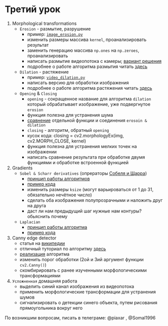 # Третий урок
1. Morphological transformations
    - `Erosion` \- размытие, разрушение
        - пример: [`image_erosion.py`][image_erosion]
        - изменить размеры массива `kernel`, проанализировать результат
        - заменить генерацию массива `np.ones` на `np.zeroes`, проанализировать
        - написать размытие видеопотока с камеры; [вариант решения][video_erosion]
        - подробнее о работе алгоритма размытия читать [здесь][how_to_erosion]
    - `Dilation` \- растяжение
        - пример: [`video_dilation.py`][video_dilation]
        - написать версию для обработки изображения
        - подробнее о работе алгоритма растяжения читать [здесь][how_to_dilation]
    - `Opening` & `Closing`
        - `opening` \- сокращенное название для алгоритма `dilation` который обрабатывает изображение, уже подвергнутое `erosion`
        - функция полезна для устранения шума
        - [сравнение][video_opening] отдельной функции и соединения `erosoin & dilation`
        - `closing` \- алгоритм, обратный `opening`
        - кусок кода: closing = cv2.morphologyEx(img, cv2.MORPH_CLOSE, kernel)
        - функция полезна для устранения мелких точек на изображении
        - написать сравнение результата при обработке двумя функциями и обработке встроенной функцией
2. Gradients
    - `Sobel & Scharr derivatives` (опрераторы [Собеля и Щарра][sobel_scharr])
        - [принцип работы алгоритмов][how_to_sobel]
        - [пример кода][sobel_conturs]
        - изменить размеры `ksize` (могут варьироваться от 1 до 31, обязательно нечётное число)
        - сделать оба изображения полупрозрачными и наложить друг на друга
        - даст ли нам предыдущий шаг нужные нам контуры? обьяснить почему
    - `Laplacian`
        - [принцип работы алгоритма][how_to_laplacian]
        - [пример кода][laplscian_conturs]
3. Canny edge detector
    - cтатья на [википедии][canny_edge]
    - отличный туториал по алгоритму [здесь][how_to_canny]
    - [реализация][canny_edge_detector] алгоритма
    - изменить порог обработки (2ой и 3ий аргумент функции `cv2.Canny()`)
    - скомбирировать с ранее изученными морфологическими трансформациями
4. `Усложненная` домашняя работа
    - выделить синий канал изображения из видеопотока
    - применить морфологические трансформации для устранения шумов
    - сигнализировать о детекции синего объекта, путем рисования прямоугольника вокруг него

По возникшим вопросам, писать в телеграме: @piaxar , @Somal1996

[image_erosion]:./scr/image_erosion.py
[video_erosion]:./scr/video_erosion.py
[video_dilation]:./scr/video_dilation.py
[video_opening]:./scr/video_opening.py
[sobel_conturs]:./scr/sobel_conturs.py
[laplscian_conturs]:./scr/laplscian_conturs.py
[canny_edge_detector]:./scr/canny_edge_detector.py
[how_to_erosion]:http://homepages.inf.ed.ac.uk/rbf/HIPR2/erode.htm
[how_to_dilation]:http://homepages.inf.ed.ac.uk/rbf/HIPR2/dilate.htm
[how_to_sobel]:https://habrahabr.ru/post/128753/
[how_to_laplacian]:http://robocraft.ru/blog/computervision/460.html
[how_to_canny]:http://dasl.mem.drexel.edu/alumni/bGreen/www.pages.drexel.edu/_weg22/can_tut.html
[canny_edge]:https://en.wikipedia.org/wiki/Canny_edge_detector
[sobel_scharr]:https://ru.wikipedia.org/wiki/%D0%9E%D0%BF%D0%B5%D1%80%D0%B0%D1%82%D0%BE%D1%80_%D0%A1%D0%BE%D0%B1%D0%B5%D0%BB%D1%8F
